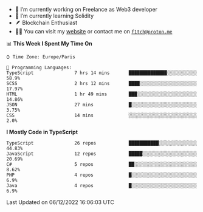 - 🔭 I’m currently working on Freelance as Web3 developer
- 🌱 I’m currently learning Solidity
- 🪶 Blockchain Enthusiast
- 👨‍💻 You can visit my [website](https://f1tch.xyz) or contact me on [`f1tch@proton.me`](mailto:f1tch@proton.me)

<!--START_SECTION:waka-->
📊 **This Week I Spent My Time On** 

```text
⌚︎ Time Zone: Europe/Paris

💬 Programming Languages: 
TypeScript               7 hrs 14 mins       ██████████████░░░░░░░░░░░   58.9% 
SCSS                     2 hrs 12 mins       ████░░░░░░░░░░░░░░░░░░░░░   17.97% 
HTML                     1 hr 49 mins        ███░░░░░░░░░░░░░░░░░░░░░░   14.86% 
JSON                     27 mins             █░░░░░░░░░░░░░░░░░░░░░░░░   3.75% 
CSS                      14 mins             ░░░░░░░░░░░░░░░░░░░░░░░░░   2.0%

```

**I Mostly Code in TypeScript** 

```text
TypeScript               26 repos            ███████████░░░░░░░░░░░░░░   44.83% 
JavaScript               12 repos            █████░░░░░░░░░░░░░░░░░░░░   20.69% 
C#                       5 repos             ██░░░░░░░░░░░░░░░░░░░░░░░   8.62% 
PHP                      4 repos             █░░░░░░░░░░░░░░░░░░░░░░░░   6.9% 
Java                     4 repos             █░░░░░░░░░░░░░░░░░░░░░░░░   6.9%

```



 Last Updated on 06/12/2022 16:06:03 UTC
<!--END_SECTION:waka-->
